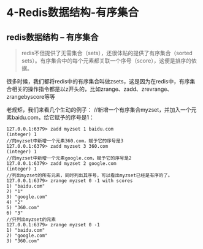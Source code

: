 # 4-Redis数据结构-有序集合

## redis数据结构 – 有序集合

> redis不但提供了无需集合（sets），还很体贴的提供了有序集合（sorted sets）。有序集合中的每个元素都关联一个序号（score），这便是排序的依据。‌

很多时候，我们都将redis中的有序集合叫做zsets，这是因为在redis中，有序集合相关的操作指令都是以z开头的，比如zrange、zadd、zrevrange、zrangebyscore等等

老规矩，我们来看几个生动的例子： //新增一个有序集合myzset，并加入一个元素baidu.com，给它赋予的序号是1：

```
127.0.0.1:6379> zadd myzset 1 baidu.com 
(integer) 1
//向myzset中新增一个元素360.com，赋予它的序号是3
127.0.0.1:6379> zadd myzset 3 360.com 
(integer) 1
//向myzset中新增一个元素google.com，赋予它的序号是2
127.0.0.1:6379> zadd myzset 2 google.com 
(integer) 1
//列出myzset的所有元素，同时列出其序号，可以看出myzset已经是有序的了。
127.0.0.1:6379> zrange myzset 0 -1 with scores 
1) "baidu.com"
2) "1"
3) "google.com"
4) "2"
5) "360.com"
6) "3"
//只列出myzset的元素
127.0.0.1:6379> zrange myzset 0 -1 
1) "baidu.com"
2) "google.com"
3) "360.com"
```